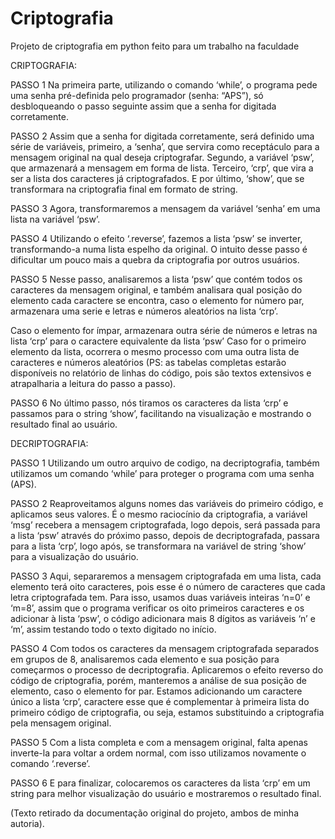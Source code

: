 # Criptografia
Projeto de criptografia em python feito para um trabalho na faculdade

CRIPTOGRAFIA: 

PASSO 1
 	Na primeira parte, utilizando o comando ‘while’, o programa pede uma senha pré-definida pelo programador (senha: “APS”), só desbloqueando o passo seguinte assim que a senha for digitada corretamente.
  
 
PASSO 2
	Assim que a senha for digitada corretamente, será definido uma série de variáveis, primeiro, a ‘senha’, que servira como receptáculo para a mensagem original na qual deseja 	criptografar. Segundo, a variável ‘psw’, que armazenará a mensagem em forma de lista. Terceiro, ‘crp’, que vira a ser a lista dos caracteres já criptografados. E por último,  ‘show’, que se transformara na criptografia final em formato de string.
	 

PASSO 3
	Agora, transformaremos a mensagem da variável ‘senha’ em uma lista na variável ‘psw’.
	 
	
PASSO 4
	Utilizando o efeito ‘.reverse’, fazemos a lista ‘psw’ se inverter, transformando-a numa lista espelho da original. O intuito desse passo é dificultar um pouco mais a quebra da criptografia por outros usuários.
	 

PASSO 5
	Nesse passo, analisaremos a lista ‘psw’ que contém todos os caracteres da mensagem original, e também analisara qual posição do elemento cada caractere se encontra, caso o elemento for número par, armazenara uma serie e letras e números aleatórios na lista ‘crp’.
	 
Caso o elemento for ímpar, armazenara outra série de números e letras na lista ‘crp’ para o caractere equivalente da lista ‘psw’
Caso for o primeiro elemento da lista, ocorrera o mesmo processo com uma outra lista de caracteres e números aleatórios
(PS: as tabelas completas estarão disponíveis no relatório de linhas do código, pois são textos extensivos e atrapalharia a leitura do passo a passo).

PASSO 6
	No último passo, nós tiramos os caracteres da lista ‘crp’ e passamos para o string ‘show’, facilitando na visualização e mostrando o resultado final ao usuário.


DECRIPTOGRAFIA:
	
PASSO 1
  Utilizando um outro arquivo de codigo, na decriptografia, também utilizamos um comando ‘while’ para proteger o programa com uma senha (APS).
 

PASSO 2
  Reaproveitamos alguns nomes das variáveis do primeiro código, e aplicamos seus valores. É o mesmo raciocínio da criptografia, a variável ‘msg’ recebera a mensagem criptografada, logo depois, será passada para a lista ‘psw’ através do próximo passo, depois de decriptografada, passara para a lista ‘crp’, logo após, se transformara na variável de string ‘show’ para a visualização do usuário.
 

PASSO 3
	Aqui, separaremos a mensagem criptografada em uma lista, cada elemento terá oito caracteres, pois esse é o número de caracteres que cada letra criptografada tem. Para isso, usamos duas variáveis inteiras ‘n=0’ e ‘m=8’, assim que o programa verificar os oito primeiros caracteres e os adicionar à lista ‘psw’, o código adicionara mais 8 dígitos as variáveis ‘n’ e ‘m’, assim testando todo o texto digitado no início.
 


PASSO 4
	Com todos os caracteres da mensagem criptografada separados em grupos de 8, analisaremos cada elemento e sua posição para começarmos o processo de decriptografia. Aplicaremos o efeito reverso do código de criptografia, porém, manteremos a análise de sua posição de elemento, caso o elemento for par. Estamos adicionando um caractere único a lista ‘crp’, caractere esse que é complementar à primeira lista do primeiro código de criptografia, ou seja, estamos substituindo a criptografia pela mensagem original.

PASSO 5
	Com a lista completa e com a mensagem original, falta apenas inverte-la para voltar a ordem normal, com isso utilizamos novamente o comando ‘.reverse’. 
	 

PASSO 6
	E para finalizar, colocaremos os caracteres da lista ‘crp’ em um string para melhor visualização do usuário e mostraremos o resultado final.

(Texto retirado da documentação original do projeto, ambos de minha autoria).
